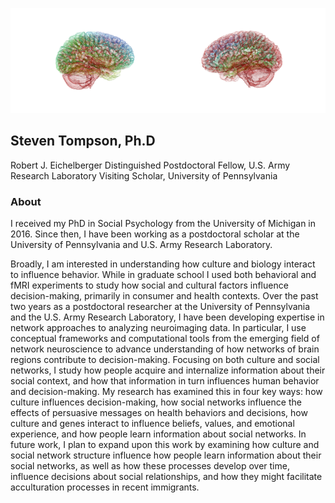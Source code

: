 ![brain_logo](static/Picture3.png)
## Steven Tompson, Ph.D

Robert J. Eichelberger Distinguished Postdoctoral Fellow, U.S. Army Research Laboratory
Visiting Scholar, University of Pennsylvania

### About

I received my PhD in Social Psychology from the University of Michigan in 2016. Since then, I have been working as a postdoctoral scholar at the University of Pennsylvania and U.S. Army Research Laboratory.

Broadly, I am interested in understanding how culture and biology interact to influence behavior. While in graduate school I used both behavioral and fMRI experiments to study how social and cultural factors influence decision-making, primarily in consumer and health contexts. Over the past two years as a postdoctoral researcher at the University of Pennsylvania and the U.S. Army Research Laboratory, I have been developing expertise in network approaches to analyzing neuroimaging data. In particular, I use conceptual frameworks and computational tools from the emerging field of network neuroscience to advance understanding of how networks of brain regions contribute to decision-making. Focusing on both culture and social networks, I study how people acquire and internalize information about their social context, and how that information in turn influences human behavior and decision-making. My research has examined this in four key ways: how culture influences decision-making, how social networks influence the effects of persuasive messages on health behaviors and decisions, how culture and genes interact to influence beliefs, values, and emotional experience, and how people learn information about social networks.  In future work, I plan to expand upon this work by examining how culture and social network structure influence how people learn information about their social networks, as well as how these processes develop over time, influence decisions about social relationships, and how they might facilitate acculturation processes in recent immigrants.
